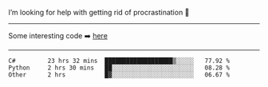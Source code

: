 I’m looking for help with getting rid of procrastination 🤔

-----

Some interesting code :arrow_right: [here](https://github.com/zhen8838/playground)

-----

<!--START_SECTION:waka-->

```text
C#         23 hrs 32 mins  ███████████████████▒░░░░░   77.92 %
Python     2 hrs 30 mins   ██░░░░░░░░░░░░░░░░░░░░░░░   08.28 %
Other      2 hrs           █▓░░░░░░░░░░░░░░░░░░░░░░░   06.67 %
```

<!--END_SECTION:waka-->

<!--
**zhen8838/zhen8838** is a ✨ _special_ ✨ repository because its `README.md` (this file) appears on your GitHub profile.

Here are some ideas to get you started:

- 🔭 I’m currently working on ...
- 🌱 I’m currently learning ...
- 👯 I’m looking to collaborate on ...
 ...
- 💬 Ask me about ...
- 📫 How to reach me: ...
- 😄 Pronouns: ...
- ⚡ Fun fact: ...
-->
